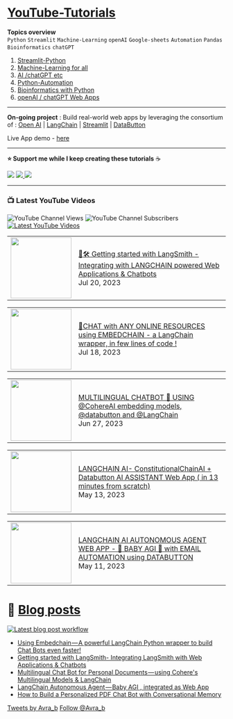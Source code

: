 # [YouTube-Tutorials](https://www.youtube.com/c/Avra_b) 

**Topics overview**  
`Python` `Streamlit` `Machine-Learning` `openAI` `Google-sheets` `Automation` `Pandas` `Bioinformatics` `chatGPT`

1. [Streamlit-Python](https://github.com/avrabyt/YouTube-Tutorials/tree/main/Streamlit-Python)
2. [Machine-Learning for all](https://github.com/avrabyt/YouTube-Tutorials/tree/main/Machine-Learning%20for%20all)
3. [AI /chatGPT etc](https://github.com/avrabyt/YouTube-Tutorials/tree/main/Machine-Learning%20for%20all)
4. [Python-Automation](https://github.com/avrabyt/YouTube-Tutorials/tree/main/Python-Automation)
5. [Bioinformatics with Python](https://github.com/avrabyt/YouTube-Tutorials/tree/main/Bioinformatics%20with%20Python)
6. [openAI / chatGPT Web Apps](https://github.com/avrabyt/Holiday-coding-session/tree/5af12fbdc474b07f70397390e5040096b92814d2)

------
**On-going project** : Build real-world web apps by leveraging the consortium of : [Open AI](https://openai.com/) |
[LangChain](https://langchain.readthedocs.io/en/latest/index.html) | 
[Streamlit](https://streamlit.io/) | 
[DataButton](https://www.databutton.io/)

Live App demo - [here](https://next.databutton.com/v/lgzxq112)

------

**⭐  Support me while I keep creating these tutorials** ☕️

<a href="https://www.buymeacoffee.com/AvraCodes" target="_blank"><img src="https://img.shields.io/badge/Buy_Me_A_Coffee-FFDD00?style=for-the-badge&logo=buy-me-a-coffee&logoColor=black" ></a>
<a href='https://ko-fi.com/avrabyt' target='_blank'><img src='https://img.shields.io/badge/Ko--fi-F16061?style=for-the-badge&logo=ko-fi&logoColor=white'> </a>
<a href='https://www.patreon.com/user?u=82100262'><img src='https://img.shields.io/badge/Patreon-F96854?style=for-the-badge&logo=patreon&logoColor=white'> </a>

-------------

### 📺 Latest YouTube Videos
![YouTube Channel Views](https://img.shields.io/youtube/channel/views/UCDMP6ATYKNXMvn2ok1gfM7Q?style=plastic)
![YouTube Channel Subscribers](https://img.shields.io/youtube/channel/subscribers/UCDMP6ATYKNXMvn2ok1gfM7Q?style=plastic)
[![Latest YouTube Videos](https://github.com/avrabyt/YouTube-Tutorials/actions/workflows/Youtube-workflow.yml/badge.svg)](https://github.com/avrabyt/YouTube-Tutorials/actions/workflows/Youtube-workflow.yml)


<!-- YOUTUBE:START --><table><tr><td><a href="https://www.youtube.com/watch?v=bE9sf9vGsrM"><img width="140px" src="https://i.ytimg.com/vi/bE9sf9vGsrM/mqdefault.jpg"></a></td>
<td><a href="https://www.youtube.com/watch?v=bE9sf9vGsrM">🦜🛠️ Getting started with LangSmith - Integrating with LANGCHAIN powered Web Applications &amp; Chatbots</a><br/>Jul 20, 2023</td></tr></table>
<table><tr><td><a href="https://www.youtube.com/watch?v=Mp7zJe4TIdM"><img width="140px" src="https://i.ytimg.com/vi/Mp7zJe4TIdM/mqdefault.jpg"></a></td>
<td><a href="https://www.youtube.com/watch?v=Mp7zJe4TIdM">🤖CHAT with ANY ONLINE RESOURCES using EMBEDCHAIN - a LangChain wrapper, in few lines of code !</a><br/>Jul 18, 2023</td></tr></table>
<table><tr><td><a href="https://www.youtube.com/watch?v=mL-PLwNuB-k"><img width="140px" src="https://i.ytimg.com/vi/mL-PLwNuB-k/mqdefault.jpg"></a></td>
<td><a href="https://www.youtube.com/watch?v=mL-PLwNuB-k">MULTILINGUAL CHATBOT 🤖  USING  @CohereAI  embedding models, @databutton  and @LangChain</a><br/>Jun 27, 2023</td></tr></table>
<table><tr><td><a href="https://www.youtube.com/watch?v=5zIU6_rdJCU"><img width="140px" src="https://i.ytimg.com/vi/5zIU6_rdJCU/mqdefault.jpg"></a></td>
<td><a href="https://www.youtube.com/watch?v=5zIU6_rdJCU">LANGCHAIN AI- ConstitutionalChainAI + Databutton AI ASSISTANT Web App &lpar; in 13 minutes from scratch&rpar;</a><br/>May 13, 2023</td></tr></table>
<table><tr><td><a href="https://www.youtube.com/watch?v=cvAwOGfeHgw"><img width="140px" src="https://i.ytimg.com/vi/cvAwOGfeHgw/mqdefault.jpg"></a></td>
<td><a href="https://www.youtube.com/watch?v=cvAwOGfeHgw">LANGCHAIN AI AUTONOMOUS AGENT WEB APP - 👶 BABY AGI 🤖 with EMAIL AUTOMATION using DATABUTTON</a><br/>May 11, 2023</td></tr></table>
<!-- YOUTUBE:END -->



# 📑 [Blog posts](https://medium.com/@avra42)
[![Latest blog post workflow](https://github.com/avrabyt/YouTube-Tutorials/actions/workflows/blog-post-workflow.yml/badge.svg?branch=main)](https://github.com/avrabyt/YouTube-Tutorials/actions/workflows/blog-post-workflow.yml)

<!-- BLOG-POST-LIST:START -->
- [Using Embedchain — A powerful LangChain Python wrapper to build Chat Bots even faster!](https://medium.com/@avra42/using-embedchain-a-powerful-langchain-python-wrapper-to-build-chat-bots-even-faster-35c12994a360?source=rss-bf79cad6afa1------2)
- [Getting started with LangSmith- Integrating LangSmith with Web Applications &amp; Chatbots](https://medium.com/@avra42/getting-started-with-langsmith-integrating-langsmith-with-web-applications-chatbots-cf0268f3eafb?source=rss-bf79cad6afa1------2)
- [Multilingual Chat Bot for Personal Documents — using Cohere&#39;s Multilingual Models &amp; LangChain](https://medium.com/databutton/multilingual-chat-bot-for-personal-documents-using-coheres-multilingual-models-langchain-2b4e1c8cdab?source=rss-bf79cad6afa1------2)
- [LangChain Autonomous Agent — Baby AGI , integrated as Web App](https://medium.com/@avra42/langchain-autonomous-agent-baby-agi-integrated-as-web-app-7a826fefad7d?source=rss-bf79cad6afa1------2)
- [How to Build a Personalized PDF Chat Bot with Conversational Memory](https://medium.com/@avra42/how-to-build-a-personalized-pdf-chat-bot-with-conversational-memory-965280c160f8?source=rss-bf79cad6afa1------2)
<!-- BLOG-POST-LIST:END -->

<a class="twitter-timeline" data-width="600" data-height="1000" data-dnt="true" data-theme="light" href="https://twitter.com/Avra_b?ref_src=twsrc%5Etfw">Tweets by Avra_b</a> <script async src="https://platform.twitter.com/widgets.js" charset="utf-8" ></script>
<a href="https://twitter.com/Avra_b?ref_src=twsrc%5Etfw" class="twitter-follow-button" data-show-count="true">Follow @Avra_b</a><script async src="https://platform.twitter.com/widgets.js" charset="utf-8"></script>

